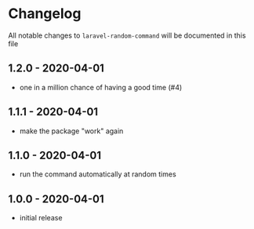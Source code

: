 # Changelog

All notable changes to `laravel-random-command` will be documented in this file

## 1.2.0 - 2020-04-01

- one in a million chance of having a good time (#4)

## 1.1.1 - 2020-04-01

- make the package "work" again

## 1.1.0 - 2020-04-01

- run the command automatically at random times

## 1.0.0 - 2020-04-01

- initial release
